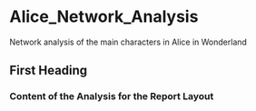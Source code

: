 # Alice_Network_Analysis
Network analysis of the main characters in Alice in Wonderland 

## First Heading 

### Content of the Analysis for the Report Layout